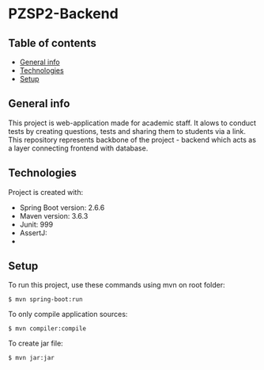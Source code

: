 # PZSP2-Backend
## Table of contents
* [General info](#general-info)
* [Technologies](#technologies)
* [Setup](#setup)

## General info
This project is web-application made for academic staff. It alows to conduct tests by creating questions, tests and sharing them to students via a link.
This repository represents backbone of the project - backend which acts as a layer connecting frontend with database.
	
## Technologies
Project is created with:
* Spring Boot version: 2.6.6
* Maven version: 3.6.3
* Junit: 999
* AssertJ:
* 
	
## Setup
To run this project, use these commands using mvn on root folder:

```
$ mvn spring-boot:run
```

To only compile application sources:

```
$ mvn compiler:compile
```

To create jar file:

```
$ mvn jar:jar
```

